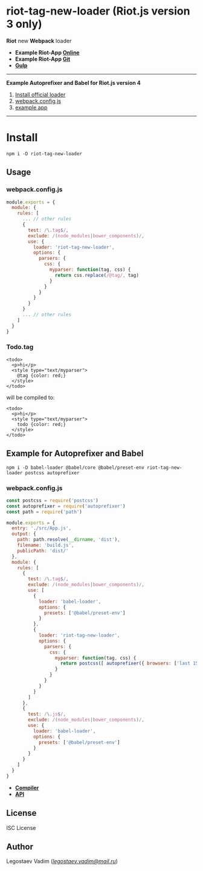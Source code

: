# riot-tag-new-loader (Riot.js version 3 only)

**Riot** new **Webpack** loader

- **Example Riot-App [Online](http://353492.playcode.io/#!/list)**
- **Example Riot-App [Git](https://github.com/legostaev-vadim/riot-app)**
- **[Gulp](https://www.npmjs.com/package/gulp-riot-tag)**


***
**Example Autoprefixer and Babel for Riot.js version 4**

1. [Install official loader](https://www.npmjs.com/package/@riotjs/webpack-loader)
2. [webpack.config.js](https://github.com/legostaev-vadim/riot-app/blob/master/v4/webpack.config.js)
3. [example app](https://github.com/legostaev-vadim/riot-app/tree/master/v4)
***


# Install

```
npm i -D riot-tag-new-loader
```

## Usage

### webpack.config.js

```js
module.exports = {
  module: {
    rules: [
      ... // other rules
      {
        test: /\.tag$/,
        exclude: /(node_modules|bower_components)/,
        use: {
          loader: 'riot-tag-new-loader',
          options: {
            parsers: {
              css: {
                myparser: function(tag, css) {
                  return css.replace(/@tag/, tag)
                }
              }
            }
          }
        }
      }
      ... // other rules
    ]
  }
}
```

### Todo.tag

```tag
<todo>
  <p>hi</p>
  <style type="text/myparser">
    @tag {color: red;}
  </style>
</todo>
```

will be compiled to:

```tag
<todo>
  <p>hi</p>
  <style type="text/myparser">
    todo {color: red;}
  </style>
</todo>
```

## Example for Autoprefixer and Babel

```
npm i -D babel-loader @babel/core @babel/preset-env riot-tag-new-loader postcss autoprefixer
```

### webpack.config.js

```js
const postcss = require('postcss')
const autoprefixer = require('autoprefixer')
const path = require('path')

module.exports = {
  entry: './src/App.js',
  output: {
    path: path.resolve(__dirname, 'dist'),
    filename: 'build.js',
    publicPath: 'dist/'
  },
  module: {
    rules: [
      {
        test: /\.tag$/,
        exclude: /(node_modules|bower_components)/,
        use: [
          {
            loader: 'babel-loader',
            options: {
              presets: ['@babel/preset-env']
            }
          },
          {
            loader: 'riot-tag-new-loader',
            options: {
              parsers: {
                css: {
                  myparser: function(tag, css) {
                    return postcss([ autoprefixer({ browsers: ['last 15 versions'] }) ]).process(css).css
                  }
                }
              }
            }
          }
        ]
      },
      {
        test: /\.js$/,
        exclude: /(node_modules|bower_components)/,
        use: {
          loader: 'babel-loader',
          options: {
            presets: ['@babel/preset-env']
          }
        }
      }
    ]
  }
}
```

- **[Compiler](https://riot.js.org/guide/compiler/)**
- **[API](https://riot.js.org/api/compiler/)**

## License

ISC License

## Author

Legostaev Vadim (*legostaev.vadim@mail.ru*)
